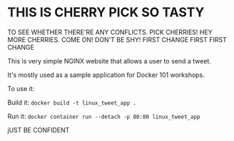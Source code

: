 

# THIS IS CHERRY PICK SO TASTY
TO SEE WHETHER THERE'RE ANY CONFLICTS.
PICK CHERRIES!
HEY MORE CHERRIES. COME ON! DON'T BE SHY!
FIRST CHANGE
FIRST FIRST CHANGE



This is very simple NGINX website that allows a user to send a tweet. 

It's mostly used as a sample application for Docker 101 workshops. 

To use it:

Build it:
`docker build -t linux_tweet_app .`

Run it:
`docker container run --detach -p 80:80 linux_tweet_app`

jUST BE CONFIDENT
